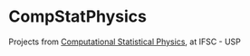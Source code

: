 # CompStatPhysics
Projects from [Computational Statistical Physics](https://uspdigital.usp.br/jupiterweb/obterDisciplina?nomdis=&sgldis=7600073), at IFSC - USP
